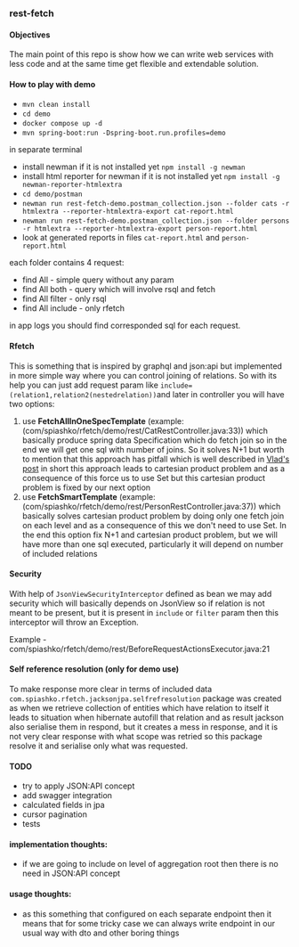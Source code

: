 ### rest-fetch

#### Objectives

The main point of this repo is show how we can write web services with less code and at the same time get flexible and
extendable solution.

#### How to play with demo

- `mvn clean install`
- `cd demo`
- `docker compose up -d`
- `mvn spring-boot:run -Dspring-boot.run.profiles=demo`

in separate terminal

- install newman if it is not installed yet `npm install -g newman`
- install html reporter for newman if it is not installed yet `npm install -g newman-reporter-htmlextra`
- `cd demo/postman`
- `newman run rest-fetch-demo.postman_collection.json --folder cats -r htmlextra --reporter-htmlextra-export cat-report.html`
- `newman run rest-fetch-demo.postman_collection.json --folder persons -r htmlextra --reporter-htmlextra-export person-report.html`
- look at generated reports in files `cat-report.html` and `person-report.html`

each folder contains 4 request:

- find All - simple query without any param
- find All both - query which will involve rsql and fetch
- find All filter - only rsql
- find All include - only rfetch

in app logs you should find corresponded sql for each request.

#### Rfetch

This is something that is inspired by graphql and json:api but implemented in more simple way where you can control
joining of relations. So with its help you can just add request param
like `include=(relation1,relation2(nestedrelation))`and later in controller you will have two options:

1. use **FetchAllInOneSpecTemplate** (example:(com/spiashko/rfetch/demo/rest/CatRestController.java:33)) which basically
   produce spring data Specification which do fetch join so in the end we will get one sql with number of joins. So it
   solves N+1 but worth to mention that this approach has pitfall which is well described
   in [Vlad's post](https://vladmihalcea.com/hibernate-multiplebagfetchexception/) in short this approach leads to
   cartesian product problem and as a consequence of this force us to use Set but this cartesian product problem is
   fixed by our next option
2. use **FetchSmartTemplate** (example:(com/spiashko/rfetch/demo/rest/PersonRestController.java:37)) which basically
   solves cartesian product problem by doing only one fetch join on each level and as a consequence of this we don't
   need to use Set. In the end this option fix N+1 and cartesian product problem, but we will have more than one sql
   executed, particularly it will depend on number of included relations

#### Security

With help of `JsonViewSecurityInterceptor` defined as bean we may add security which will basically depends on JsonView
so if relation is not meant to be present, but it is present in `include` or `filter` param then this interceptor will
throw an Exception.

Example - com/spiashko/rfetch/demo/rest/BeforeRequestActionsExecutor.java:21

#### Self reference resolution (only for demo use)

To make response more clear in terms of included data `com.spiashko.rfetch.jacksonjpa.selfrefresolution` package was
created as when we retrieve collection of entities which have relation to itself it leads to situation when hibernate
autofill that relation and as result jackson also serialise them in respond, but it creates a mess in response, and it
is not very clear response with what scope was retried so this package resolve it and serialise only what was requested.

#### TODO

- try to apply JSON:API concept
- add swagger integration
- calculated fields in jpa
- cursor pagination
- tests

#### implementation thoughts:

- if we are going to include on level of aggregation root then there is no need in JSON:API concept

#### usage thoughts:

- as this something that configured on each separate endpoint then it means that for some tricky case we can always
  write endpoint in our usual way with dto and other boring things
